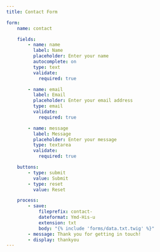 ```yaml
---
title: Contact Form

form:
    name: contact

    fields:
        - name: name
          label: Name
          placeholder: Enter your name
          autocomplete: on
          type: text
          validate:
            required: true

        - name: email
          label: Email
          placeholder: Enter your email address
          type: email
          validate:
            required: true

        - name: message
          label: Message
          placeholder: Enter your message
          type: textarea
          validate:
            required: true

    buttons:
        - type: submit
          value: Submit
        - type: reset
          value: Reset

    process:
        - save:
            fileprefix: contact-
            dateformat: Ymd-His-u
            extension: txt
            body: "{% include 'forms/data.txt.twig' %}"
        - message: Thank you for getting in touch!
        - display: thankyou
---
```

